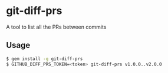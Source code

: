 # git-diff-prs
A tool to list all the PRs between commits

## Usage
```bash
$ gem install -g git-diff-prs
$ GITHUB_DIFF_PRS_TOKEN=<token> git-diff-prs v1.0.0..v2.0.0
```

